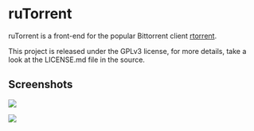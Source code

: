 # ruTorrent

ruTorrent is a front-end for the popular Bittorrent client [rtorrent](http://rakshasa.github.io/rtorrent).

This project is released under the GPLv3 license, for more details, take a look at the LICENSE.md file in the source.

## Screenshots

[![](https://yandrey.ru/tmp/rtorrent_s.jpg)](https://yandrey.ru/tmp/rtorrent.png)

[![](https://yandrey.ru/tmp/rtorrent5_s.jpg)](https://yandrey.ru/tmp/rtorrent5.png)
